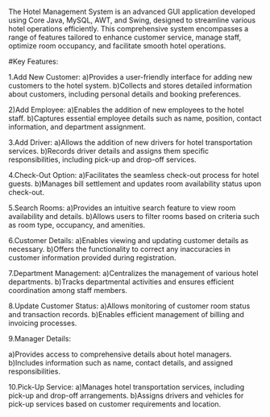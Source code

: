 The Hotel Management System is an advanced GUI application developed using Core Java, MySQL, AWT, and Swing, designed to streamline various hotel operations efficiently. This comprehensive system encompasses a range of features tailored to enhance customer service, manage staff, optimize room occupancy, and facilitate smooth hotel operations.

#Key Features:

1.Add New Customer:
a)Provides a user-friendly interface for adding new customers to the hotel system.
b)Collects and stores detailed information about customers, including personal details and booking preferences.

2)Add Employee:
a)Enables the addition of new employees to the hotel staff.
b)Captures essential employee details such as name, position, contact information, and department assignment.

3.Add Driver:
a)Allows the addition of new drivers for hotel transportation services.
b)Records driver details and assigns them specific responsibilities, including pick-up and drop-off services.

4.Check-Out Option:
a)Facilitates the seamless check-out process for hotel guests.
b)Manages bill settlement and updates room availability status upon check-out.

5.Search Rooms:
a)Provides an intuitive search feature to view room availability and details.
b)Allows users to filter rooms based on criteria such as room type, occupancy, and amenities.

6.Customer Details:
a)Enables viewing and updating customer details as necessary.
b)Offers the functionality to correct any inaccuracies in customer information provided during registration.

7.Department Management:
a)Centralizes the management of various hotel departments.
b)Tracks departmental activities and ensures efficient coordination among staff members.

8.Update Customer Status:
a)Allows monitoring of customer room status and transaction records.
b)Enables efficient management of billing and invoicing processes.

9.Manager Details:

a)Provides access to comprehensive details about hotel managers.
b)Includes information such as name, contact details, and assigned responsibilities.

10.Pick-Up Service:
a)Manages hotel transportation services, including pick-up and drop-off arrangements.
b)Assigns drivers and vehicles for pick-up services based on customer requirements and location.
